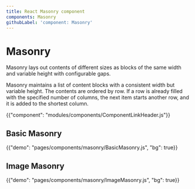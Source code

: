 ```yaml
---
title: React Masonry component
components: Masonry
githubLabel: 'component: Masonry'
---
```


# Masonry

<p class="description">Masonry lays out contents of different sizes as blocks of the same width and variable height with configurable gaps.</p>

Masonry maintains a list of content blocks with a consistent width but variable height. The contents are ordered by row. If a row is already filled with the specified number of columns, the next item starts another row, and it is added to the shortest column.

{{"component": "modules/components/ComponentLinkHeader.js"}}

## Basic Masonry

{{"demo": "pages/components/masonry/BasicMasonry.js", "bg": true}}

## Image Masonry

{{"demo": "pages/components/masonry/ImageMasonry.js", "bg": true}}
